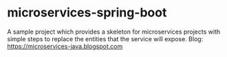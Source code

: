 # microservices-spring-boot
A sample project which provides a skeleton for microservices projects with simple steps to replace the entities that the service will expose.
Blog: https://microservices-java.blogspot.com
